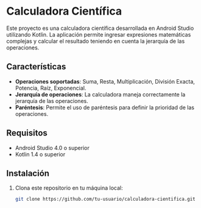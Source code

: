 # Calculadora Científica

Este proyecto es una calculadora científica desarrollada en Android Studio utilizando Kotlin. La aplicación permite ingresar expresiones matemáticas complejas y calcular el resultado teniendo en cuenta la jerarquía de las operaciones.

## Características

- **Operaciones soportadas**: Suma, Resta, Multiplicación, División Exacta, Potencia, Raíz, Exponencial.
- **Jerarquía de operaciones**: La calculadora maneja correctamente la jerarquía de las operaciones.
- **Paréntesis**: Permite el uso de paréntesis para definir la prioridad de las operaciones.

## Requisitos

- Android Studio 4.0 o superior
- Kotlin 1.4 o superior

## Instalación

1. Clona este repositorio en tu máquina local:
   
   ```bash
   git clone https://github.com/tu-usuario/calculadora-cientifica.git
   ```


